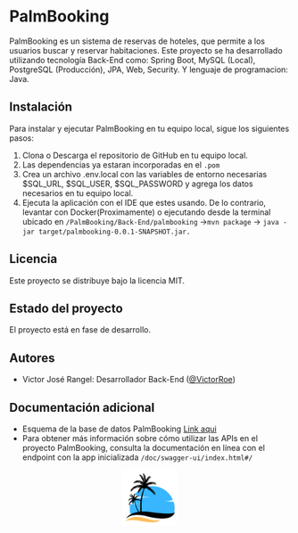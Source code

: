 # PalmBooking

PalmBooking es un sistema de reservas de hoteles, que permite a los usuarios buscar y reservar habitaciones. Este proyecto se ha desarrollado utilizando tecnología Back-End como: Spring Boot, MySQL (Local), PostgreSQL (Producción), JPA, Web, Security. Y lenguaje de programacion: Java.

## Instalación

Para instalar y ejecutar PalmBooking en tu equipo local, sigue los siguientes pasos:

1. Clona o Descarga el repositorio de GitHub en tu equipo local.
2. Las dependencias ya estaran incorporadas en el `` .pom ``
3. Crea un archivo .env.local con las variables de entorno necesarias $SQL_URL, $SQL_USER, $SQL_PASSWORD y agrega los datos necesarios en tu equipo local.
4. Ejecuta la aplicación con el IDE que estes usando. De lo contrario, levantar con Docker(Proximamente) o ejecutando desde la terminal ubicado en `` /PalmBooking/Back-End/palmbooking `` ->`` mvn package `` -> `` java -jar target/palmbooking-0.0.1-SNAPSHOT.jar. ``

## Licencia

Este proyecto se distribuye bajo la licencia MIT.

## Estado del proyecto

El proyecto está en fase de desarrollo.

## Autores

- Victor José Rangel: Desarrollador Back-End ([@VictorRoe](https://github.com/VictorRoe))

## Documentación adicional

* Esquema de la base de datos PalmBooking [Link aqui](https://drive.google.com/file/d/1PHd5_5hHSNCF50Od9svrL5GkL_6banWl/view?usp=sharing)
* Para obtener más información sobre cómo utilizar las APIs en el proyecto PalmBooking, consulta la documentación en línea con el endpoint con la app inicializada ``` /doc/swagger-ui/index.html#/ ``` 
<p align="center">
   <img src="./logo.png" alt="logo" with=40px height=100x>
</p>
